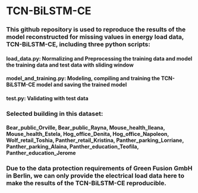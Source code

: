 # TCN-BiLSTM-CE

### This github repository is used to reproduce the results of the model reconstructed for missing values in energy load data, TCN-BiLSTM-CE, including three python scripts:
#### load_data.py: Normalizing and Preprocessing the training data and model the training data and test data with sliding window
#### model_and_training.py: Modeling, compiling and training the TCN-BiLSTM-CE model and saving the trained model
#### test.py: Validating with test data

### Selected building in this dataset:
#### Bear_public_Orville, Bear_public_Rayna, Mouse_health_Ileana, Mouse_health_Estela, Hog_office_Denita, Hog_office_Napoleon, Wolf_retail_Toshia, Panther_retail_Kristina, Panther_parking_Lorriane, Panther_parking_Alaina, Panther_education_Teofila, Panther_education_Jerome

### Due to the data protection requirements of Green Fusion GmbH in Berlin, we can only provide the electrical load data here to make the results of the TCN-BiLSTM-CE reproducible.
